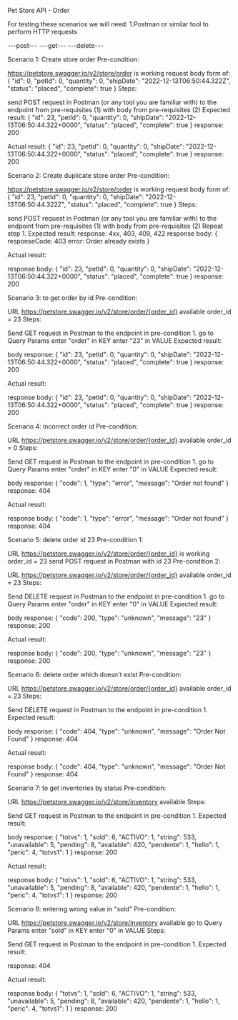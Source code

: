 Pet Store API - Order

For testing these scenarios we will need: 1.Postman or similar tool to perform HTTP requests

---post---
---get---
---delete---

Scenario 1: Create store order
Pre-condition:

https://petstore.swagger.io/v2/store/order is working
request body form of: { "id": 0, "petId": 0, "quantity": 0, "shipDate": "2022-12-13T06:50:44.322Z", "status": "placed", "complete": true }
Steps:

send POST request in Postman (or any tool you are familiar with) to the endpoint from pre-requisites (1) with body from pre-requisites (2)
Expected result: { "id": 23, "petId": 0, "quantity": 0, "shipDate": "2022-12-13T06:50:44.322+0000", "status": "placed", "complete": true } response: 200

Actual result: { "id": 23, "petId": 0, "quantity": 0, "shipDate": "2022-12-13T06:50:44.322+0000", "status": "placed", "complete": true } response: 200

Scenario 2: Create duplicate store order
Pre-condition:

https://petstore.swagger.io/v2/store/order is working
request body form of: { "id": 23, "petId": 0, "quantity": 0, "shipDate": "2022-12-13T06:50:44.322Z", "status": "placed", "complete": true }
Steps:

send POST request in Postman (or any tool you are familiar with) to the endpoint from pre-requisites (1) with body from pre-requisites (2)
Repeat step 1.
Expected result: response: 4xx, 403, 409, 422 response body: { responseCode: 403 error: Order already exists }

Actual result:

response body: { "id": 23, "petId": 0, "quantity": 0, "shipDate": "2022-12-13T06:50:44.322+0000", "status": "placed", "complete": true } response: 200

Scenario 3: to get order by id 
Pre-condition:

URL https://petstore.swagger.io/v2/store/order/{order_id} available
order_id = 23
Steps:

Send GET request in Postman to the endpoint in pre-condition 1.
go to Query Params
enter "order" in KEY
enter "23" in VALUE
Expected result:

body response: { "id": 23, "petId": 0, "quantity": 0, "shipDate": "2022-12-13T06:50:44.322+0000", "status": "placed", "complete": true } response: 200

Actual result:

response body: { "id": 23, "petId": 0, "quantity": 0, "shipDate": "2022-12-13T06:50:44.322+0000", "status": "placed", "complete": true } response: 200

Scenario 4: incorrect order id 
Pre-condition:

URL https://petstore.swagger.io/v2/store/order/{order_id} available
order_id = 0
Steps:

Send GET request in Postman to the endpoint in pre-condition 1.
go to Query Params
enter "order" in KEY
enter "0" in VALUE
Expected result:

body response: { "code": 1, "type": "error", "message": "Order not found" } response: 404

Actual result:

response body: { "code": 1, "type": "error", "message": "Order not found" } response: 404

Scenario 5: delete order id 23 
Pre-condition 1: 

URL https://petstore.swagger.io/v2/store/order/{order_id} is working
order_id = 23
send POST request in Postman with id 23 
Pre-condition 2:

URL https://petstore.swagger.io/v2/store/order/{order_id} available
order_id = 23
Steps:

Send DELETE request in Postman to the endpoint in pre-condition 1.
go to Query Params
enter "order" in KEY
enter "0" in VALUE
Expected result:

body response: { "code": 200, "type": "unknown", "message": "23" } response: 200

Actual result:

response body: { "code": 200, "type": "unknown", "message": "23" } response: 200

Scenario 6: delete order which doesn't exist
Pre-condition:

URL https://petstore.swagger.io/v2/store/order/{order_id} available
order_id = 23
Steps:

Send DELETE request in Postman to the endpoint in pre-condition 1.
Expected result:

body response: { "code": 404, "type": "unknown", "message": "Order Not Found" } response: 404

Actual result:

response body: { "code": 404, "type": "unknown", "message": "Order Not Found" } response: 404

Scenario 7: to get inventories by status 
Pre-condition:

URL https://petstore.swagger.io/v2/store/inventory available
Steps:

Send GET request in Postman to the endpoint in pre-condition 1.
Expected result:

body response: { "totvs": 1, "sold": 6, "ACTIVO": 1, "string": 533, "unavailable": 5, "pending": 8, "available": 420, "pendente": 1, "hello": 1, "peric": 4, "totvs1": 1 } response: 200

Actual result:

response body: { "totvs": 1, "sold": 6, "ACTIVO": 1, "string": 533, "unavailable": 5, "pending": 8, "available": 420, "pendente": 1, "hello": 1, "peric": 4, "totvs1": 1 } response: 200

Scenario 8: entering wrong value in "sold" 
Pre-condition:

URL https://petstore.swagger.io/v2/store/inventory available
go to Query Params
enter "sold" in KEY
enter "0" in VALUE
Steps:

Send GET request in Postman to the endpoint in pre-condition 1.
Expected result:

response: 404

Actual result:

response body: { "totvs": 1, "sold": 6, "ACTIVO": 1, "string": 533, "unavailable": 5, "pending": 8, "available": 420, "pendente": 1, "hello": 1, "peric": 4, "totvs1": 1 } response: 200